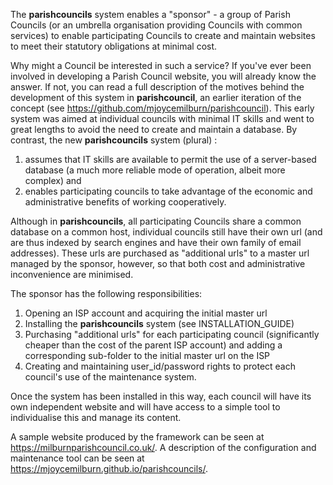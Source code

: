 The **parishcouncils** system enables a "sponsor" - a group of Parish Councils (or an umbrella organisation providing Councils with common services) to enable participating Councils to create and maintain websites to meet their statutory obligations at minimal cost.

Why might a Council be interested in such a service? If you've ever been involved in developing a Parish Council website, you will already know the answer. If not, you can read a full description of the motives behind the development of this system in **parishcouncil**, an earlier iteration of the concept (see https://github.com/mjoycemilburn/parishcouncil). This early system was aimed at individual councils with minimal IT skills and went to great lengths to avoid the need to create and maintain a database. By contrast, the new **parishcouncils** system (plural) :
1. assumes that IT skills are available to permit the use of a server-based database (a much more reliable mode of operation, albeit more complex) and
2. enables participating councils to take advantage of the economic and administrative benefits of working cooperatively.

Although in **parishcouncils**, all participating Councils share a common database on a common host, individual councils still have their own url (and are thus indexed by search engines and have their own family of email addresses). These urls are purchased as "additional urls" to a master url managed by the sponsor, however, so that both cost and administrative inconvenience are minimised.

The sponsor has the following responsibilities:

1. Opening an ISP account and acquiring the initial master url
2. Installing the **parishcouncils** system (see INSTALLATION_GUIDE)
3. Purchasing "additional urls" for each participating council (significantly cheaper than the cost of the parent ISP account) and adding a corresponding  sub-folder to the initial master url on the ISP
4.  Creating and maintaining user_id/password rights to protect each council's use of the maintenance system.

Once the system has been installed in this way, each council will have its own independent website and will have access to a simple tool to individualise this and manage its content.

A sample website produced by the framework can be seen at https://milburnparishcouncil.co.uk/.  A description of the configuration and maintenance tool can be seen at https://mjoycemilburn.github.io/parishcouncils/. 